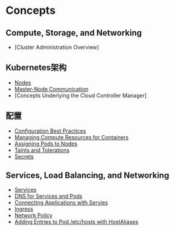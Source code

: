 # Concepts
## Compute, Storage, and Networking
* [Cluster Administration Overview]
## Kubernetes架构
* [Nodes](https://github.com/RocketsFang/Kubernets-Doc/blob/master/Kubernets%20Architecture/Nodes.md)
* [Master-Node Communication](https://github.com/RocketsFang/Kubernets-Doc/blob/master/Kubernets%20Architecture/Master-Node%20communication.md)
* [Concepts Underlying the Cloud Controller Manager]
## 配置
* [Configuration Best Practices](https://github.com/RocketsFang/Kubernets-Doc/blob/master/Configuration/Configuration%20Best%20Practices.md)
* [Managing Compute Resources for Containers](https://github.com/RocketsFang/Kubernets-Doc/blob/master/Configuration/Managing%20Compute%20Resources%20for%20Containers.md)
* [Assigning Pods to Nodes](https://github.com/RocketsFang/Kubernets-Doc/blob/master/Configuration/Assigning%20Pods%20to%20Nodes.md)
* [Taints and Tolerations](https://github.com/RocketsFang/Kubernets-Doc/blob/master/Configuration/Taints%20and%20Tolerations.md)
* [Secrets](https://github.com/RocketsFang/Kubernets-Doc/blob/master/Configuration/Secrets.md)
## Services, Load Balancing, and Networking
* [Services](https://github.com/RocketsFang/Kubernets-Doc/blob/master/Services-Load%20Balance-%20and%20Networking/Services.md)
* [DNS for Services and Pods](https://github.com/RocketsFang/Kubernets-Doc/blob/master/Services-Load%20Balance-%20and%20Networking/DNS%20for%20Services%20and%20Pods)
* [Connecting Applications with Servies](https://github.com/RocketsFang/Kubernets-Doc/blob/master/Services-Load%20Balance-%20and%20Networking/Connecting%20Applications%20with%20Services.md)
* [Ingress](https://github.com/RocketsFang/Kubernets-Doc/blob/master/Services-Load%20Balance-%20and%20Networking/Ingress.md)
* [Network Policy](https://github.com/RocketsFang/Kubernets-Doc/blob/master/Services-Load%20Balance-%20and%20Networking/Network%20Policies.md)
* [Adding Entries to Pod /etc/hosts with HostAliases](https://github.com/RocketsFang/Kubernets-Doc/blob/master/Services-Load%20Balance-%20and%20Networking/Adding%20entries%20to%20Pod%20with%20HostAliases.md)
